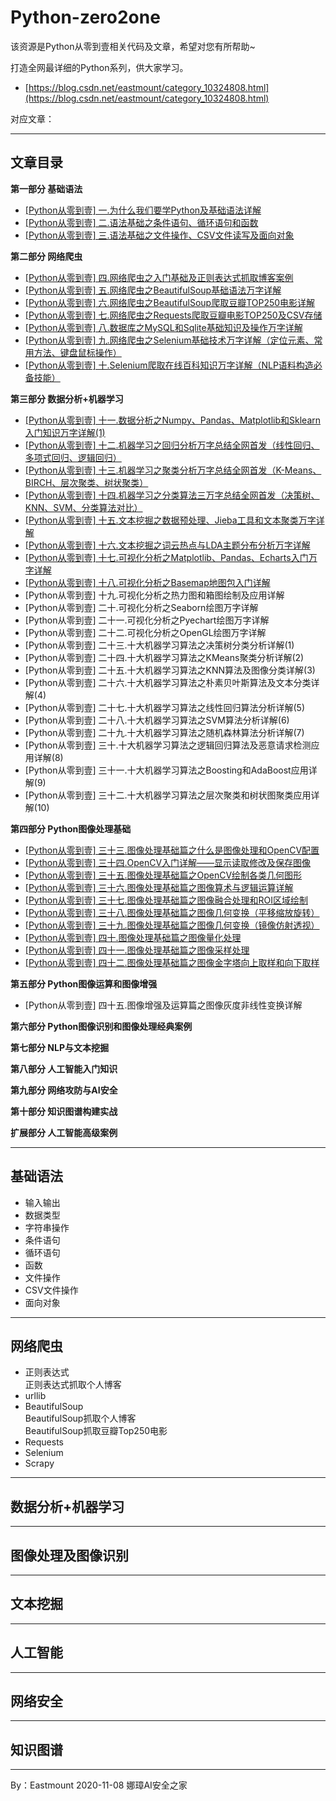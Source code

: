 # Python-zero2one
该资源是Python从零到壹相关代码及文章，希望对您有所帮助~

打造全网最详细的Python系列，供大家学习。 <br />
- [https://blog.csdn.net/eastmount/category_10324808.html](https://blog.csdn.net/eastmount/category_10324808.html)

对应文章： <br />

---

## 文章目录

**第一部分 基础语法**
- [[Python从零到壹] 一.为什么我们要学Python及基础语法详解](https://blog.csdn.net/Eastmount/article/details/108172132)
- [[Python从零到壹] 二.语法基础之条件语句、循环语句和函数](https://blog.csdn.net/Eastmount/article/details/108479670)
- [[Python从零到壹] 三.语法基础之文件操作、CSV文件读写及面向对象](https://blog.csdn.net/Eastmount/article/details/108737755)


**第二部分 网络爬虫**
- [[Python从零到壹] 四.网络爬虫之入门基础及正则表达式抓取博客案例](https://blog.csdn.net/Eastmount/article/details/108887652)
- [[Python从零到壹] 五.网络爬虫之BeautifulSoup基础语法万字详解](https://blog.csdn.net/Eastmount/article/details/109497225)
- [[Python从零到壹] 六.网络爬虫之BeautifulSoup爬取豆瓣TOP250电影详解](https://blog.csdn.net/Eastmount/article/details/113830488)
- [[Python从零到壹] 七.网络爬虫之Requests爬取豆瓣电影TOP250及CSV存储](https://blog.csdn.net/Eastmount/article/details/113830604)
- [[Python从零到壹] 八.数据库之MySQL和Sqlite基础知识及操作万字详解](https://blog.csdn.net/Eastmount/article/details/114331974)
- [[Python从零到壹] 九.网络爬虫之Selenium基础技术万字详解（定位元素、常用方法、键盘鼠标操作）](https://blog.csdn.net/Eastmount/article/details/117376267)
- [[Python从零到壹] 十.Selenium爬取在线百科知识万字详解（NLP语料构造必备技能）](https://blog.csdn.net/Eastmount/article/details/118147562)

**第三部分 数据分析+机器学习**
- [[Python从零到壹] 十一.数据分析之Numpy、Pandas、Matplotlib和Sklearn入门知识万字详解(1)](https://blog.csdn.net/Eastmount/article/details/118302426)
- [[Python从零到壹] 十二.机器学习之回归分析万字总结全网首发（线性回归、多项式回归、逻辑回归）](https://blog.csdn.net/Eastmount/article/details/118435877)
- [[Python从零到壹] 十三.机器学习之聚类分析万字总结全网首发（K-Means、BIRCH、层次聚类、树状聚类）](https://blog.csdn.net/Eastmount/article/details/118518130)
- [[Python从零到壹] 十四.机器学习之分类算法三万字总结全网首发（决策树、KNN、SVM、分类算法对比）](https://blog.csdn.net/Eastmount/article/details/118524484)
- [[Python从零到壹] 十五.文本挖掘之数据预处理、Jieba工具和文本聚类万字详解](https://blog.csdn.net/Eastmount/article/details/119464508)
- [[Python从零到壹] 十六.文本挖掘之词云热点与LDA主题分布分析万字详解](https://blog.csdn.net/Eastmount/article/details/119538373)
- [[Python从零到壹] 十七.可视化分析之Matplotlib、Pandas、Echarts入门万字详解](https://blog.csdn.net/Eastmount/article/details/119888324)
- [[Python从零到壹] 十八.可视化分析之Basemap地图包入门详解](https://blog.csdn.net/Eastmount/article/details/121206268)
- [Python从零到壹] 十九.可视化分析之热力图和箱图绘制及应用详解
- [Python从零到壹] 二十.可视化分析之Seaborn绘图万字详解
- [Python从零到壹] 二十一.可视化分析之Pyechart绘图万字详解
- [Python从零到壹] 二十二.可视化分析之OpenGL绘图万字详解
- [Python从零到壹] 二十三.十大机器学习算法之决策树分类分析详解(1)
- [Python从零到壹] 二十四.十大机器学习算法之KMeans聚类分析详解(2)
- [Python从零到壹] 二十五.十大机器学习算法之KNN算法及图像分类详解(3)
- [Python从零到壹] 二十六.十大机器学习算法之朴素贝叶斯算法及文本分类详解(4)
- [Python从零到壹] 二十七.十大机器学习算法之线性回归算法分析详解(5)
- [Python从零到壹] 二十八.十大机器学习算法之SVM算法分析详解(6)
- [Python从零到壹] 二十九.十大机器学习算法之随机森林算法分析详解(7)
- [Python从零到壹] 三十.十大机器学习算法之逻辑回归算法及恶意请求检测应用详解(8)
- [Python从零到壹] 三十一.十大机器学习算法之Boosting和AdaBoost应用详解(9)
- [Python从零到壹] 三十二.十大机器学习算法之层次聚类和树状图聚类应用详解(10)


**第四部分 Python图像处理基础**
- [[Python从零到壹] 三十三.图像处理基础篇之什么是图像处理和OpenCV配置](https://blog.csdn.net/Eastmount/article/details/122642008)
- [[Python从零到壹] 三十四.OpenCV入门详解——显示读取修改及保存图像](https://blog.csdn.net/Eastmount/article/details/122654530)
- [[Python从零到壹] 三十五.图像处理基础篇之OpenCV绘制各类几何图形](https://blog.csdn.net/Eastmount/article/details/122672135)
- [[Python从零到壹] 三十六.图像处理基础篇之图像算术与逻辑运算详解](https://blog.csdn.net/Eastmount/article/details/122692101)
- [[Python从零到壹] 三十七.图像处理基础篇之图像融合处理和ROI区域绘制](https://blog.csdn.net/Eastmount/article/details/122710392)
- [[Python从零到壹] 三十八.图像处理基础篇之图像几何变换（平移缩放旋转）](https://blog.csdn.net/Eastmount/article/details/122723951)
- [[Python从零到壹] 三十九.图像处理基础篇之图像几何变换（镜像仿射透视）](https://blog.csdn.net/Eastmount/article/details/122746238)
- [[Python从零到壹] 四十.图像处理基础篇之图像量化处理](https://blog.csdn.net/Eastmount/article/details/122789859)
- [[Python从零到壹] 四十一.图像处理基础篇之图像采样处理](https://blog.csdn.net/Eastmount/article/details/122812908)
- [[Python从零到壹] 四十二.图像处理基础篇之图像金字塔向上取样和向下取样](https://blog.csdn.net/Eastmount/article/details/122868296)

**第五部分 Python图像运算和图像增强**
- [Python从零到壹] 四十五.图像增强及运算篇之图像灰度非线性变换详解

**第六部分 Python图像识别和图像处理经典案例**

**第七部分 NLP与文本挖掘**

**第八部分 人工智能入门知识**

**第九部分 网络攻防与AI安全**

**第十部分 知识图谱构建实战**

**扩展部分 人工智能高级案例**




---

## 基础语法
- 输入输出
- 数据类型
- 字符串操作
- 条件语句
- 循环语句
- 函数
- 文件操作
- CSV文件操作
- 面向对象


---

## 网络爬虫
- 正则表达式 <br />
正则表达式抓取个人博客
- urllib
- BeautifulSoup <br />
BeautifulSoup抓取个人博客 <br />
BeautifulSoup抓取豆瓣Top250电影 <br />
- Requests
- Selenium
- Scrapy


---

## 数据分析+机器学习


---

## 图像处理及图像识别


---

## 文本挖掘


---

## 人工智能

---

## 网络安全

---

## 知识图谱


----

By：Eastmount 2020-11-08 娜璋AI安全之家

